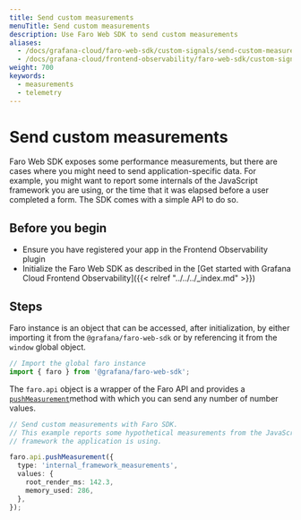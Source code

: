```yaml
---
title: Send custom measurements
menuTitle: Send custom measurements
description: Use Faro Web SDK to send custom measurements
aliases:
  - /docs/grafana-cloud/faro-web-sdk/custom-signals/send-custom-measurements
  - /docs/grafana-cloud/frontend-observability/faro-web-sdk/custom-signals/send-custom-measurements
weight: 700
keywords:
  - measurements
  - telemetry
---
```


# Send custom measurements

Faro Web SDK exposes some performance measurements, but there are cases where you might need to send application-specific data.
For example, you might want to report some internals of the JavaScript framework you are using, or the time that it was elapsed before a user completed a form.
The SDK comes with a simple API to do so.

## Before you begin

- Ensure you have registered your app in the Frontend Observability plugin
- Initialize the Faro Web SDK as described in the [Get started with Grafana Cloud Frontend Observability]({{< relref "../../../_index.md" >}})

## Steps

Faro instance is an object that can be accessed, after initialization, by either importing it from the `@grafana/faro-web-sdk` or by referencing it from the `window` global object.

```typescript
// Import the global faro instance
import { faro } from '@grafana/faro-web-sdk';
```

The `faro.api` object is a wrapper of the Faro API and provides a [`pushMeasurement`](https://github.com/grafana/faro-web-sdk/tree/main/packages/core#measurements)method with which you can send any number of number values.

```typescript
// Send custom measurements with Faro SDK.
// This example reports some hypothetical measurements from the JavaScript
// framework the application is using.

faro.api.pushMeasurement({
  type: 'internal_framework_measurements',
  values: {
    root_render_ms: 142.3,
    memory_used: 286,
  },
});
```
